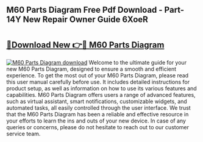 ## M60 Parts Diagram Free Pdf Download - Part-14Y New Repair Owner Guide 6XoeR

# <h2><a href="http://dfqksga.blite.top/?on=M60+Parts+Diagram">🔗Download New 👉🔴 M60 Parts Diagram</a></h2>

[![M60 Parts Diagram download](https://i.imgur.com/lujVjoI.png)](http://dfqksga.blite.top/?on=M60+Parts+Diagram)
Welcome to the ultimate guide for your new M60 Parts Diagram, designed to ensure a smooth and efficient experience. To get the most out of your M60 Parts Diagram, please read this user manual carefully before use. It includes detailed instructions for product setup, as well as information on how to use its various features and capabilities. M60 Parts Diagram offers users a range of advanced features, such as virtual assistant, smart notifications, customizable widgets, and automated tasks, all easily controlled through the user interface. We trust that the M60 Parts Diagram has been a reliable and effective resource in your efforts to learn the ins and outs of your new device. In case of any queries or concerns, please do not hesitate to reach out to our customer service team.

